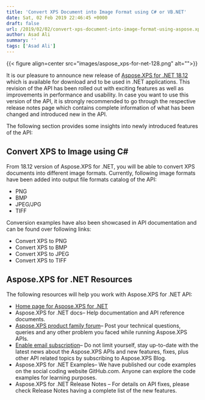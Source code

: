 ```yaml
---
title: 'Convert XPS Document into Image Format using C# or VB.NET'
date: Sat, 02 Feb 2019 22:46:45 +0000
draft: false
url: /2019/02/02/convert-xps-document-into-image-format-using-aspose.xps-for-.net/
author: Asad Ali
summary: ''
tags: ['Asad Ali']
---
```




{{< figure align=center src="images/aspose_xps-for-net-128.png" alt="">}}


It is our pleasure to announce new release of [Aspose.XPS for .NET 18.12][1] which is available for download and to be used in .NET applications. This revision of the API has been rolled out with exciting features as well as improvements in performance and usability. In case you want to use this version of the API, it is strongly recommended to go through the respective release notes page which contains complete information of what has been changed and introduced new in the API.

The following section provides some insights into newly introduced features of the API:

## Convert XPS to Image using C#

From 18.12 version of Aspose.XPS for .NET, you will be able to convert XPS documents into different image formats. Currently, following image formats have been added into output file formats catalog of the API:

*   PNG
*   BMP
*   JPEG/JPG
*   TIFF

Conversion examples have also been showcased in API documentation and can be found over following links:

*   Convert XPS to PNG
*   Convert XPS to BMP
*   Convert XPS to JPEG
*   Convert XPS to TIFF

## Aspose.XPS for .NET Resources

The following resources will help you work with Aspose.XPS for .NET API:

*   [Home page for Aspose.XPS for .NET][2]
*   Aspose.XPS for .NET docs– Help documentation and API reference documents.
*   [Aspose.XPS product family forum][3]– Post your technical questions, queries and any other problem you faced while running Aspose.XPS APIs.
*   [Enable email subscription][4]– Do not limit yourself, stay up-to-date with the latest news about the Aspose.XPS APIs and new features, fixes, plus other API related topics by subscribing to Aspose.XPS Blog.
*   Aspose.XPS for .NET Examples– We have published our code examples on the social coding website GitHub.com. Anyone can explore the code examples for learning purposes.
*   Aspose.XPS for .NET Release Notes – For details on API fixes, please check Release Notes having a complete list of the new features.




[1]: https://www.nuget.org/packages/Aspose.XPS/18.12.0
[2]: https://products.aspose.com/xps/net
[3]: https://forum.aspose.com/c/xps
[4]: https://blog.aspose.com/category/aspose-products/aspose-xps-product-family/



